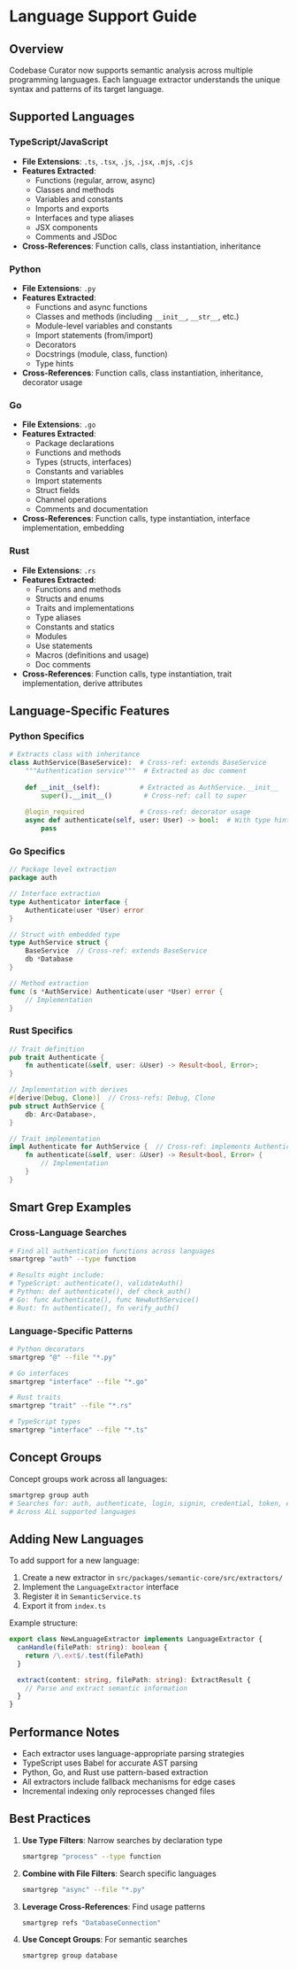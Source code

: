 # Language Support Guide

## Overview

Codebase Curator now supports semantic analysis across multiple programming languages. Each language extractor understands the unique syntax and patterns of its target language.

## Supported Languages

### TypeScript/JavaScript
- **File Extensions**: `.ts`, `.tsx`, `.js`, `.jsx`, `.mjs`, `.cjs`
- **Features Extracted**:
  - Functions (regular, arrow, async)
  - Classes and methods
  - Variables and constants
  - Imports and exports
  - Interfaces and type aliases
  - JSX components
  - Comments and JSDoc
- **Cross-References**: Function calls, class instantiation, inheritance

### Python
- **File Extensions**: `.py`
- **Features Extracted**:
  - Functions and async functions
  - Classes and methods (including `__init__`, `__str__`, etc.)
  - Module-level variables and constants
  - Import statements (from/import)
  - Decorators
  - Docstrings (module, class, function)
  - Type hints
- **Cross-References**: Function calls, class instantiation, inheritance, decorator usage

### Go
- **File Extensions**: `.go`
- **Features Extracted**:
  - Package declarations
  - Functions and methods
  - Types (structs, interfaces)
  - Constants and variables
  - Import statements
  - Struct fields
  - Channel operations
  - Comments and documentation
- **Cross-References**: Function calls, type instantiation, interface implementation, embedding

### Rust
- **File Extensions**: `.rs`
- **Features Extracted**:
  - Functions and methods
  - Structs and enums
  - Traits and implementations
  - Type aliases
  - Constants and statics
  - Modules
  - Use statements
  - Macros (definitions and usage)
  - Doc comments
- **Cross-References**: Function calls, type instantiation, trait implementation, derive attributes

## Language-Specific Features

### Python Specifics
```python
# Extracts class with inheritance
class AuthService(BaseService):  # Cross-ref: extends BaseService
    """Authentication service"""  # Extracted as doc comment
    
    def __init__(self):          # Extracted as AuthService.__init__
        super().__init__()        # Cross-ref: call to super
    
    @login_required              # Cross-ref: decorator usage
    async def authenticate(self, user: User) -> bool:  # With type hints
        pass
```

### Go Specifics
```go
// Package level extraction
package auth

// Interface extraction
type Authenticator interface {
    Authenticate(user *User) error
}

// Struct with embedded type
type AuthService struct {
    BaseService  // Cross-ref: extends BaseService
    db *Database
}

// Method extraction
func (s *AuthService) Authenticate(user *User) error {
    // Implementation
}
```

### Rust Specifics
```rust
// Trait definition
pub trait Authenticate {
    fn authenticate(&self, user: &User) -> Result<bool, Error>;
}

// Implementation with derives
#[derive(Debug, Clone)]  // Cross-refs: Debug, Clone
pub struct AuthService {
    db: Arc<Database>,
}

// Trait implementation
impl Authenticate for AuthService {  // Cross-ref: implements Authenticate
    fn authenticate(&self, user: &User) -> Result<bool, Error> {
        // Implementation
    }
}
```

## Smart Grep Examples

### Cross-Language Searches
```bash
# Find all authentication functions across languages
smartgrep "auth" --type function

# Results might include:
# TypeScript: authenticate(), validateAuth()
# Python: def authenticate(), def check_auth()
# Go: func Authenticate(), func NewAuthService()
# Rust: fn authenticate(), fn verify_auth()
```

### Language-Specific Patterns
```bash
# Python decorators
smartgrep "@" --file "*.py"

# Go interfaces
smartgrep "interface" --file "*.go"

# Rust traits
smartgrep "trait" --file "*.rs"

# TypeScript types
smartgrep "interface" --file "*.ts"
```

## Concept Groups

Concept groups work across all languages:

```bash
smartgrep group auth
# Searches for: auth, authenticate, login, signin, credential, token, etc.
# Across ALL supported languages
```

## Adding New Languages

To add support for a new language:

1. Create a new extractor in `src/packages/semantic-core/src/extractors/`
2. Implement the `LanguageExtractor` interface
3. Register it in `SemanticService.ts`
4. Export it from `index.ts`

Example structure:
```typescript
export class NewLanguageExtractor implements LanguageExtractor {
  canHandle(filePath: string): boolean {
    return /\.ext$/.test(filePath)
  }

  extract(content: string, filePath: string): ExtractResult {
    // Parse and extract semantic information
  }
}
```

## Performance Notes

- Each extractor uses language-appropriate parsing strategies
- TypeScript uses Babel for accurate AST parsing
- Python, Go, and Rust use pattern-based extraction
- All extractors include fallback mechanisms for edge cases
- Incremental indexing only reprocesses changed files

## Best Practices

1. **Use Type Filters**: Narrow searches by declaration type
   ```bash
   smartgrep "process" --type function
   ```

2. **Combine with File Filters**: Search specific languages
   ```bash
   smartgrep "async" --file "*.py"
   ```

3. **Leverage Cross-References**: Find usage patterns
   ```bash
   smartgrep refs "DatabaseConnection"
   ```

4. **Use Concept Groups**: For semantic searches
   ```bash
   smartgrep group database
   ```